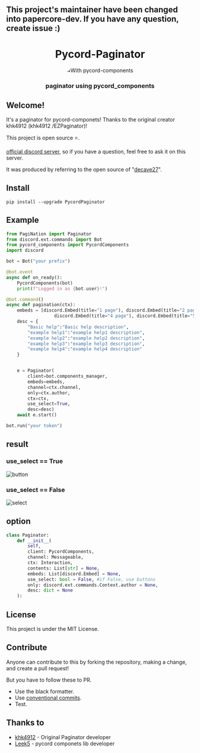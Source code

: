 ## This project's maintainer have been changed into papercore-dev. If you have any question, create issue :)
<div align="center">
    <div>
        <h1>Pycord-Paginator</h1>
        <span> <a href="https://pypi.org/project/pycord-components"><img src="https://raw.githubusercontent.com/kiki7000/discord.py-components/master/.github/logo.png" alt="discord-components logo" height="10" style="border-radius: 50%"></a>With pycord-components</span>
    </div>
    <div>
    </div>
    <div>
        <h3>paginator using pycord_components</h3>
    </div>
</div>

## Welcome!
It's a paginator for pycord-componets! Thanks to the original creator khk4912 (khk4912 /EZPaginator)!

This project is open source ⭐.

[official discord server](https://shrt.kro.kr/discord), so if you have a question, feel free to ask it on this server.

It was produced by referring to the open source of "[decave27](https://github.com/decave27/ButtonPaginator)".
## Install
```
pip install --upgrade PycordPaginator
```

## Example
```py
from PagiNation import Paginator
from discord.ext.commands import Bot
from pycord_components import PycordComponents
import discord

bot = Bot("your prefix")

@bot.event
async def on_ready():
    PycordComponents(bot)
    print(f"Logged in as {bot.user}!")

@bot.command()
async def pagination(ctx):
    embeds = [discord.Embed(title="1 page"), discord.Embed(title="2 page"), discord.Embed(title="3 page"),
                  discord.Embed(title="4 page"), discord.Embed(title="5 page")]
    desc = {
        "Basic help":"Basic help description",
        "example help1":"example help1 description",
        "example help2":"example help2 description",
        "example help3":"example help3 description",
        "example help4":"example help4 description"
    }


    e = Paginator(
        client=bot.components_manager,
        embeds=embeds,
        channel=ctx.channel,
        only=ctx.author,
        ctx=ctx,
        use_select=True,
        desc=desc)
    await e.start()

bot.run("your token")
```


## result
### use_select == True
![button](https://media.discordapp.net/attachments/889514827905630290/892211050114609182/2021_09_28_09_41_30_720.gif?width=585&height=644)


### use_select == False
![select](https://media.discordapp.net/attachments/889514827905630290/892211620506382406/2021_09_28_09_49_44_57.gif?width=585&height=644)

## option
```py
class Paginator:
    def __init__(
        self,
        client: PycordComponents,
        channel: Messageable,
        ctx: Interaction,
        contents: List[str] = None,
        embeds: List[discord.Embed] = None,
        use_select: bool = False, #if False, use buttons
        only: discord.ext.commands.Context.author = None,
        desc: dict = None
    ):
```

## License
This project is under the MIT License.

## Contribute
Anyone can contribute to this by forking the repository, making a change, and create a pull request!

But you have to follow these to PR.
+ Use the black formatter.
+ Use [conventional commits](https://www.conventionalcommits.org/en/v1.0.0/).
+ Test.

## Thanks to
+ [khk4912](https://github.com/khk4912/EZPaginator) - Original Paginator developer
+ [Leek5](https://github.com/Leek5/pycord-components) - pycord componets lib developer
